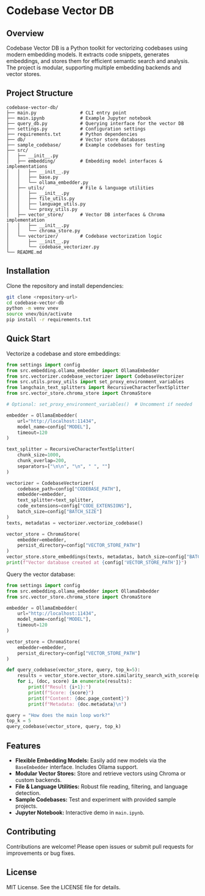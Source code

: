 # Codebase Vector DB

## Overview
Codebase Vector DB is a Python toolkit for vectorizing codebases using modern embedding models. It extracts code snippets, generates embeddings, and stores them for efficient semantic search and analysis. The project is modular, supporting multiple embedding backends and vector stores.

## Project Structure
```
codebase-vector-db/
├── main.py                # CLI entry point
├── main.ipynb             # Example Jupyter notebook
├── query_db.py            # Querying interface for the vector DB
├── settings.py            # Configuration settings
├── requirements.txt       # Python dependencies
├── db/                    # Vector store databases
├── sample_codebase/       # Example codebases for testing
├── src/
│   ├── __init__.py
│   ├── embedding/         # Embedding model interfaces & implementations
│   │   ├── __init__.py
│   │   ├── base.py
│   │   └── ollama_embedder.py
│   ├── utils/             # File & language utilities
│   │   ├── __init__.py
│   │   ├── file_utils.py
│   │   ├── language_utils.py
│   │   └── proxy_utils.py
│   ├── vector_store/      # Vector DB interfaces & Chroma implementation
│   │   ├── __init__.py
│   │   └── chroma_store.py
│   └── vectorizer/        # Codebase vectorization logic
│       ├── __init__.py
│       └── codebase_vectorizer.py
└── README.md
```

## Installation
Clone the repository and install dependencies:

```bash
git clone <repository-url>
cd codebase-vector-db
python -m venv vnev
source vnev/bin/activate
pip install -r requirements.txt
```

## Quick Start
Vectorize a codebase and store embeddings:

```python
from settings import config
from src.embedding.ollama_embedder import OllamaEmbedder
from src.vectorizer.codebase_vectorizer import CodebaseVectorizer
from src.utils.proxy_utils import set_proxy_environment_variables
from langchain_text_splitters import RecursiveCharacterTextSplitter
from src.vector_store.chroma_store import ChromaStore

# Optional: set_proxy_environment_variables()  # Uncomment if needed

embedder = OllamaEmbedder(
    url="http://localhost:11434",
    model_name=config["MODEL"],
    timeout=120
)

text_splitter = RecursiveCharacterTextSplitter(
    chunk_size=1000,
    chunk_overlap=200,
    separators=["\n\n", "\n", " ", ""]
)

vectorizer = CodebaseVectorizer(
    codebase_path=config["CODEBASE_PATH"],
    embedder=embedder,
    text_splitter=text_splitter,
    code_extensions=config["CODE_EXTENSIONS"],
    batch_size=config["BATCH_SIZE"]
)
texts, metadatas = vectorizer.vectorize_codebase()

vector_store = ChromaStore(
    embedder=embedder,
    persist_directory=config["VECTOR_STORE_PATH"]
)
vector_store.store_embeddings(texts, metadatas, batch_size=config["BATCH_SIZE"])
print(f"Vector database created at {config['VECTOR_STORE_PATH']}")
```

Query the vector database:

```python
from settings import config
from src.embedding.ollama_embedder import OllamaEmbedder
from src.vector_store.chroma_store import ChromaStore

embedder = OllamaEmbedder(
    url="http://localhost:11434",
    model_name=config["MODEL"],
    timeout=120
)

vector_store = ChromaStore(
    embedder=embedder,
    persist_directory=config["VECTOR_STORE_PATH"]
)

def query_codebase(vector_store, query, top_k=5):
    results = vector_store.vector_store.similarity_search_with_score(query, k=top_k)
    for i, (doc, score) in enumerate(results):
        print(f"Result {i+1}:")
        print(f"Score: {score}")
        print(f"Content: {doc.page_content}")
        print(f"Metadata: {doc.metadata}\n")

query = "How does the main loop work?"
top_k = 5
query_codebase(vector_store, query, top_k)
```

## Features
- **Flexible Embedding Models:** Easily add new models via the `BaseEmbedder` interface. Includes Ollama support.
- **Modular Vector Stores:** Store and retrieve vectors using Chroma or custom backends.
- **File & Language Utilities:** Robust file reading, filtering, and language detection.
- **Sample Codebases:** Test and experiment with provided sample projects.
- **Jupyter Notebook:** Interactive demo in `main.ipynb`.

## Contributing
Contributions are welcome! Please open issues or submit pull requests for improvements or bug fixes.

## License
MIT License. See the LICENSE file for details.